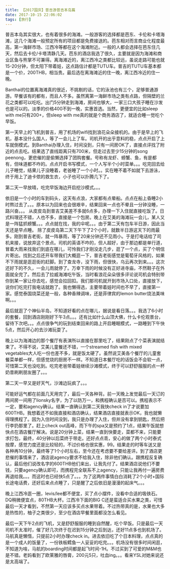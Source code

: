 ```yaml
---
title: 【2017国庆】普吉游普吉本岛篇
date: 2017-10-15 22:06:02
tags: [旅行]
---
```


普吉本岛其实很大，也有着很多的海滩。一般游客的选择都是芭东、卡伦和卡塔海滩，这几个海滩一般预定所有的项目都是免费接送的。芭东相对而言商业化程度最高，第一海鲜市场、江西冷等都在这个海滩附近。一般的人都会选择在芭东住几天，然后去卡伦/卡塔清静几天。芭东的酒店我选了很久，主要就是因为海滩和商业区鱼与熊掌不可兼得。离海滩近的，离江西冷之类都比较远，虽说走路可能也就15-20分钟，但太阳下带着娃，这点路估计都是TUTU车。普吉的TUTU车基本都是一个价，200THB，相当贵。最后选在离海滩近的住一晚，离江西冷近的住一晚。

Banthai的位置离海滩真的很近，不挑剔的话，它的泳池也有三个，足够普通游游。早餐该有的都有，而且人不多。虽然离第一海鲜市场之类有点路，但隔壁的兰花之类都可以吃吃。出门5分钟走到海滩，房间也够大，一家三口大孩子睡在沙发也是可以的。淡季的价格400不到一晚，实惠首选。当然，更便宜的比如sleep with me只有200+，但sleep with me真的就是个商务酒店了，就适合睡一觉吃个早饭。

<!--more-->

第一天早上的飞机到普吉，用了机场的wifi找到浪花朵朵接机的。由于是早上的飞机，基本没什么国人，等了一会儿上了车。司机开的出乎意料的稳，点点开启了上车就倒模式。到Banthai办理入住，时间没到，只有一间房OK了，直接点评找了附近的点去吃。结果选了直线距离只有700米，但走过去至少15分钟的song peenong，更悲催的是偷懒选择了团购套餐。号称有龙虾、螃蟹、鱼，有是都有，但味道都不咋的。点点开启书写模式，一个人写半个小时菜单。。。吃完回去给儿子睡觉，结果儿子没睡着，老爸睡了一个小时。。实在睡不着不如就下去游泳，终于用上了迪卡侬的救生衣，小子也可以扑腾几下了。

第二天一早放晴，吃完早饭海边开启挖沙模式。。。

依旧是一个小时的车到码头，这天有点浪，大家都有点晕船。点点在船上昏睡2小时熬过去了。。。原本以为回来也会很艰辛，结果回来一点也不晕且一分钟没睡，一路兴奋。。。
从皮皮岛到普吉艾美差不多就6点多，办理一下入住就直接吃饭了。日式料理还不错，人也不多，直接是一个包房。晚上在艾美的海滩玩一会儿，某人又是一阵猛抓螃蟹。。。点点就在找，我的伞呢。。。由于第二天有包车半日游，因此当天还是早点睡。
除了皮皮岛第二天下午下了2个小时，就数半日游这天下的雨最多。刚到普吉老街，就一阵暴雨，等了20来分钟还不见雨小。于是打电话给了司机来接，说放弃这个景点。司机的英语不咋的，但人超好，由于那边都是单行道，冒着大雨来找我们到底在哪儿，可怜我们才刚没走几步，逛了一个点，买了个明信片寄出。找到之后还开车带我们大概逛一下，普吉老街感觉是葡萄牙风格的，如果不下雨就是逛逛街的赶脚。到了查龙寺，没下雨，但很快，乌云再次到来。。。这次还好下的不久，一会儿雨就停了。万幸下雨的时候没有正好进寺庙，不然鞋子在外面就全完了。然后去了拉威海滩吃午饭，当时看浪花朵朵很多评论说司机会特别带你到某一家让你去吃，感觉会拉回扣。我们那司机就开到市场入口处，直接放下，说你们吃完打我电话就跑了。我也懒得选，主要带着娃时间也不早了，直接第一家。感觉泰国烧菜还是一般，各种香辣调味，还是菲律宾的lemon butter烧法美味啊。。。

最后就逛了个神仙半岛，不知道好看的点在哪儿，据说是看日落。。。我选了6小时的套餐，回到酒店刚刚好下午3点。。。还有比如什么山顶大佛，什么卡伦观景台，留待下次吧。。。点点很争气的玩到结束回来的路上开启睡眠模式，一路睡到下午快5点，然后开心的去沙滩玩耍了。

晚上以为海滩边的那个餐厅有表演所以直接在那里吃了，结果刚点了个菜表演就结束了。不得不说，艾美儿童餐还不错，一个streamed fish with mixed vegetables大人吃一份也差不多，就是饭太硬了。虽然说艾美各个餐厅的儿童套餐菜单都一样，但感觉烧的厨房不一样。不知道日本餐厅吃的话饭会不会软一点，可惜第二天也没吃到。吃完老爸带着娃继续沙滩模式，终于可以舒舒服服的点一杯奶昔刷刷朋友圈了。。。

第二天一早又是好天气，沙滩边玩疯了。。。

可能好运气都在前面几天用完了，最后一天各种背。前一天晚上发觉最后一天订的两间房一间用了lionsky名字，为了以防万一，和携程确认是否可以。携程表示不一定，要和agency确认。结果一直确认到第二天我快check in了才说要加600THB。我想着还不如我直接和酒店确认，结果酒店直接就表示OK，我也就懒得理携程了。因为入住时间没到，我只是办理了入住，但并没有拿到钥匙，然后把行李扔那里了。赶上check out高峰，而下午的spa又是预约了1点，结果午饭就想快点在酒店餐厅解决。说是20分钟上菜，结果一直到快要走，菜都不来，只能要求打包，最终，40分钟以后菜终于带走。还好点点乖，安心的做了两个小时泰式按摩，感觉力度还是比较轻的，不过价格也很实惠，99。结果走的时等车送又是各种再10分钟，最终等了1个小时左右，至今还在考虑要不要给差评。到了酒店更悲催的事情来了，酒店说agency要求不给我入住，除非他们确认。跟携程反复确认，最后他们说改名字的600THB他们来出，让我先付了。结果酒店说他们不要钱，只要agency确认即可，而携程完全联系不上agency，只能让我再付一遍房费再退给我。。。而这时也已经快5点了。。。为了这两件事情白白消耗了2个小时+国际长途电话费，还好后来点点睡了，只是醒了之后依旧是漫漫的起床气。。。

晚上江西冷逛一圈，levis/lee都不便宜，买了点小摆件，没看中合适的吸铁石。DQ稍微便宜点，80THB大杯。江西冷下面的BIG C还是蛮适合买水果之类，可惜最后一天才看到，不然第一天应该多买点水果带着。不过热带真的是，水果也大多是热性的，柚子之类很少，至少在酒店早餐里面都没怎么看见。

最后一天下午2点的飞机，又是舒舒服服的睡到自然醒，吃个早饭。只是最后一天司机不太准时，催了好几次终于在迟到15分钟之后到达，还好11点多也到机场了。马航真是懒惰，只提前2小时办理check in。进去依旧吃了个日本料理，点点真的是一个成人的饭量了，一份铁板鳕鱼一人妥妥的吃完。。。机场没有很多时间闲逛，不知道为啥，马航的boarding时间都是起飞时间-1H。不过买到了可爱的M&M也是不错。老妈看到了欧莱雅的唇膏，200元5只，吐血ing。。。看来YSL对她来说还是太高端了。